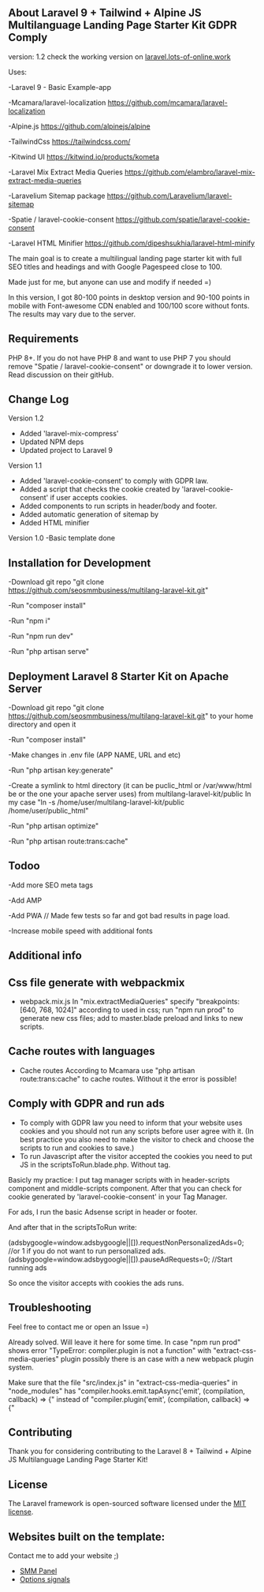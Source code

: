 ## About Laravel 9 + Tailwind + Alpine JS Multilanguage Landing Page Starter Kit GDPR Comply

version: 1.2
check the working version on [laravel.lots-of-online.work](https://laravel.lots-of-online.work/)

Uses:

-Laravel 9 - Basic Example-app
        
-Mcamara/laravel-localization https://github.com/mcamara/laravel-localization

-Alpine.js  https://github.com/alpinejs/alpine

-TailwindCss https://tailwindcss.com/

-Kitwind UI https://kitwind.io/products/kometa

-Laravel Mix Extract Media Queries https://github.com/elambro/laravel-mix-extract-media-queries

-Laravelium Sitemap package https://github.com/Laravelium/laravel-sitemap

-Spatie / laravel-cookie-consent https://github.com/spatie/laravel-cookie-consent

-Laravel HTML Minifier https://github.com/dipeshsukhia/laravel-html-minify



The main goal is to create a multilingual landing page starter kit with full SEO titles and headings and with Google Pagespeed close to 100.

Made just for me, but anyone can use and modify if needed =)

In this version, I got 80-100 points in desktop version and 90-100 points in mobile with Font-awesome CDN enabled and 100/100 score without fonts. The results may vary due to the server.

## Requirements

PHP 8+. If you do not have PHP 8 and want to use PHP 7 you should remove  "Spatie / laravel-cookie-consent" or downgrade it to lower version. Read discussion on their gitHub.  

## Change Log

Version 1.2
- Added 'laravel-mix-compress'
- Updated NPM deps
- Updated project to Laravel 9
  
Version 1.1
- Added 'laravel-cookie-consent' to comply with GDPR law. 
- Added a script that checks the cookie created by 'laravel-cookie-consent' if user accepts cookies.
- Added components to run scripts in header/body and footer. 
- Added automatic generation of sitemap by 
- Added HTML minifier

Version 1.0
-Basic template done
## Installation for Development

-Download git repo "git clone https://github.com/seosmmbusiness/multilang-laravel-kit.git"

-Run "composer install"

-Run "npm i"

-Run "npm run dev"

-Run "php artisan serve"

## Deployment Laravel 8 Starter Kit on Apache Server

-Download git repo "git clone https://github.com/seosmmbusiness/multilang-laravel-kit.git" to your home directory and open it

-Run "composer install"

-Make changes in .env file (APP NAME, URL and etc)

-Run "php artisan key:generate"

-Create a symlink to html directory (it can be puclic_html or  /var/www/html be or the one your apache server uses) from multilang-laravel-kit/public 
In my case "ln -s /home/user/multilang-laravel-kit/public /home/user/public_html"

-Run "php artisan optimize"

-Run "php artisan route:trans:cache"

## Todoo

-Add more SEO meta tags 

-Add AMP 

-Add PWA       // Made few tests so far and got bad results in page load.

-Increase mobile speed with additional fonts

## Additional info

## Css file generate with webpackmix
- webpack.mix.js
In "mix.extractMediaQueries" specify "breakpoints: [640, 768, 1024]" according to used in css;
run "npm run prod" to generate new css files;
add to master.blade preload and links to new scripts.
## Cache routes with languages
- Cache routes
According to Mcamara use "php artisan route:trans:cache" to cache routes. Without it the error is possible!

## Comply with GDPR and run ads

- To comply with GDPR law you need to inform that your website uses cookies and you should not run any scripts before user agree with it. (In best practice you also need to make the visitor to check and choose the scripts to run and cookies to save.)
- To run Javascript after the visitor accepted the cookies you need to put JS in the scriptsToRun.blade.php. Without <scripts> tag.

Basicly my practice: I put tag manager scripts with <script></script> in header-scripts component and middle-scripts component. After that you can check for cookie generated by 'laravel-cookie-consent' in your Tag Manager.

For ads, I run the basic Adsense script in header or footer.
        <script async src="https://pagead2.googlesyndication.com/pagead/js/adsbygoogle.js">
        <script>
        (adsbygoogle=window.adsbygoogle||[]).pauseAdRequests=1;   //Pauses the ads until get the agreement
        (adsbygoogle=window.adsbygoogle||[]).push({google_ad_client: "ca-pub-XXXXXX", enable_page_level_ads: true});
        </script>

And after that in the scriptsToRun write: 

(adsbygoogle=window.adsbygoogle||[]).requestNonPersonalizedAds=0;    //or 1 if you do not want to run personalized ads.
(adsbygoogle=window.adsbygoogle||[]).pauseAdRequests=0;             //Start running ads

So once the visitor accepts with cookies the ads runs.

## Troubleshooting
Feel free to contact me or open an Issue =)


Already solved. Will leave it here for some time.
In case "npm run prod" shows error "TypeError: compiler.plugin is not a function" with "extract-css-media-queries" plugin possibly there is an case with a new webpack plugin system. 

Make sure that the file "src/index.js" in "extract-css-media-queries" in "node_modules" has "compiler.hooks.emit.tapAsync('emit', (compilation, callback) => {" instead of "compiler.plugin('emit', (compilation, callback) => {"

## Contributing

Thank you for considering contributing to the Laravel 8 + Tailwind + Alpine JS Multilanguage Landing Page Starter Kit!

## License

The Laravel framework is open-sourced software licensed under the [MIT license](https://opensource.org/licenses/MIT).
            
## Websites built on the template:
Contact me to add your website ;)
            
- [SMM Panel](https://smm.work/en)
- [Options signals](https://options-signals.com/en)

